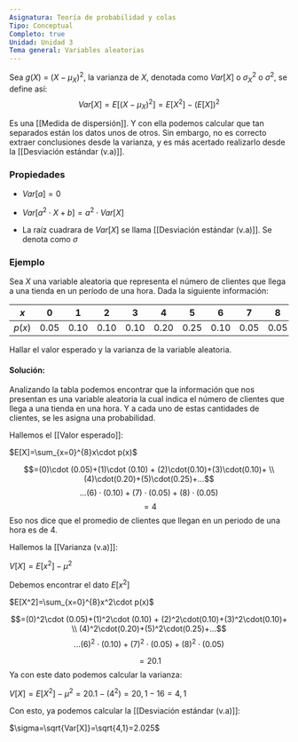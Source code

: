 ```yaml
---
Asignatura: Teoría de probabilidad y colas
Tipo: Conceptual
Completo: true
Unidad: Unidad 3
Tema general: Variables aleatorias
---
```

Sea $g(X)$ = $(X-\mu_X)^2$, la varianza de $X$, denotada como $Var[X]$ o $\sigma_X^2$ o $\sigma^2$, se define así:
$$Var[X]=E[(X-\mu_X)^2]=E[X^2]-(E[X])^2$$

Es una [[Medida de dispersión]]. Y con ella podemos calcular que tan separados están los datos unos de otros. Sin embargo, no es correcto extraer conclusiones desde la varianza, y es más acertado realizarlo desde la [[Desviación estándar (v.a)]]. 


### Propiedades

- $Var[a]=0$

- $Var[a^2\cdot X+b]=a^2\cdot Var[X]$

- La raíz cuadrara de $Var[X]$ se llama [[Desviación estándar (v.a)]]. Se denota como  $\sigma$


### Ejemplo
Sea $X$ una variable aleatoria que representa el número de clientes que llega a una tienda en un período de una hora. Dada la siguiente información:

| $x$    | 0      | 1      | 2      | 3      | 4      | 5      | 6      | 7      | 8   |
| ------ | ------ | ------ | ------ | ------ | ------ | ------ | ------ | ------ | --- |
| $p(x)$ | $0.05$ | $0.10$ | $0.10$ | $0.10$ | $0.20$ | $0.25$ | $0.10$ | $0.05$ | $0.05$    |

Hallar el valor esperado y la varianza de la variable aleatoria.

#### Solución:

Analizando la tabla podemos encontrar que la información que nos presentan es una variable aleatoria la cual indica el número de clientes que llega a una tienda en una hora. Y a cada uno de estas cantidades de clientes, se les asigna una probabilidad. 

Hallemos el [[Valor esperado]]:

$E[X]=\sum_{x=0}^{8}x\cdot p(x)$

$$=(0)\cdot (0.05)+(1)\cdot (0.10) + (2)\cdot(0.10)+(3)\cdot(0.10)+ \\
(4)\cdot(0.20)+(5)\cdot(0.25)+...$$
$$...(6)\cdot(0.10)+(7)\cdot(0.05)+(8)\cdot(0.05)$$
$$=4$$
Eso nos dice que el promedio de clientes que llegan en un periodo de una hora es de $4$.

Hallemos la [[Varianza (v.a)]]:

$V[X]=E[x^2]-\mu ^2$

Debemos encontrar el dato $E[x^2]$

$E[X^2]=\sum_{x=0}^{8}x^2\cdot p(x)$

$$=(0)^2\cdot (0.05)+(1)^2\cdot (0.10) + (2)^2\cdot(0.10)+(3)^2\cdot(0.10)+ \\
(4)^2\cdot(0.20)+(5)^2\cdot(0.25)+...$$
$$...(6)^2\cdot(0.10)+(7)^2\cdot(0.05)+(8)^2\cdot(0.05)$$

$$=20.1$$
Ya con este dato podemos calcular la varianza:

$V[X]=E[X^2]-\mu^2=20.1-(4^2)=20,1-16=4,1$

Con esto, ya podemos calcular la [[Desviación estándar (v.a)]]:

$\sigma=\sqrt{Var[X]}=\sqrt{4,1}=2.025$
